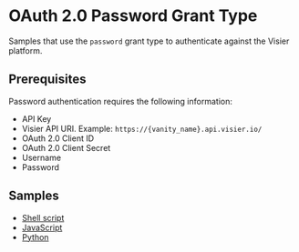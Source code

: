 # OAuth 2.0 Password Grant Type
Samples that use the `password` grant type to authenticate against the Visier platform.

## Prerequisites
Password authentication requires the following information:
* API Key
* Visier API URI. Example: `https://{vanity_name}.api.visier.io/`
* OAuth 2.0 Client ID
* OAuth 2.0 Client Secret
* Username
* Password

## Samples
* [Shell script](bash)
* [JavaScript](javascript)
* [Python](python)
